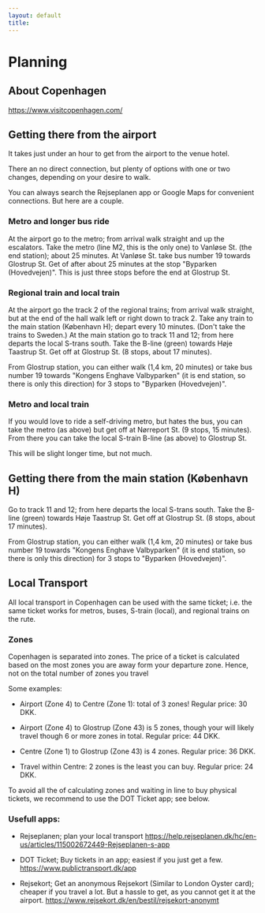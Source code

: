 ```yaml
---
layout: default
title: 
---
```



# Planning

## About Copenhagen

https://www.visitcopenhagen.com/

## Getting there from the airport
It takes just under an hour to get from the airport to the venue hotel.

There an no direct connection, but plenty of options with one or two changes, depending on your desire to walk.

You can always search the Rejseplanen app or Google Maps for convenient connections. But here are a couple.

### Metro and longer bus ride
At the airport go to the metro; from arrival walk straight and up the escalators. Take the metro (line M2, this is the only one) to Vanløse St. (the end station); about 25 minutes. At Vanløse St. take bus number 19 towards Glostrup St. Get of after about 25 minutes at the stop "Byparken (Hovedvejen)". This is just three stops before the end at Glostrup St.

### Regional train and local train
At the airport go the track 2 of the regional trains; from arrival walk straight, but at the end of the hall walk left or right down to track 2. Take any train to the main station (København H); depart every 10 minutes. (Don't take the trains to Sweden.) At the main station go to track 11 and 12; from here departs the local S-trans south. Take the B-line (green) towards Høje Taastrup St. Get off at Glostrup St. (8 stops, about 17 minutes).

From Glostrup station, you can either walk (1,4 km, 20 minutes) or take bus number 19 towards "Kongens Enghave Valbyparken" (it is end station, so there is only this direction) for 3 stops to "Byparken (Hovedvejen)".

### Metro and local train
If you would love to ride a self-driving metro, but hates the bus, you can take the metro (as above) but get off at Nørreport St. (9 stops, 15 minutes). From there you can take the local S-train B-line (as above) to Glostrup St.

This will be slight longer time, but not much.


## Getting there from the main station (København H)
Go to track 11 and 12; from here departs the local S-trans south. Take the B-line (green) towards Høje Taastrup St. Get off at Glostrup St. (8 stops, about 17 minutes).

From Glostrup station, you can either walk (1,4 km, 20 minutes) or take bus number 19 towards "Kongens Enghave Valbyparken" (it is end station, so there is only this direction) for 3 stops to "Byparken (Hovedvejen)".


## Local Transport
All local transport in Copenhagen can be used with the same ticket; i.e. the same ticket works for metros, buses, S-train (local), and regional trains on the rute. 

### Zones
Copenhagen is separated into zones. The price of a ticket is calculated based on the most zones you are away form your departure zone. Hence, not on the total number of zones you travel

Some examples:

  * Airport (Zone 4) to Centre (Zone 1): total of 3 zones! Regular price: 30 DKK.
  * Airport (Zone 4) to Glostrup (Zone 43) is 5 zones, though your will likely travel though 6 or more zones in total. Regular price: 44 DKK.
  * Centre (Zone 1) to Glostrup (Zone 43) is 4 zones. Regular price: 36 DKK.

  * Travel within Centre: 2 zones is the least you can buy. Regular price: 24 DKK.

To avoid all the of calculating zones and waiting in line to buy physical tickets, we recommend to use the DOT Ticket app; see below.

### Usefull apps:

* Rejseplanen; plan your local transport
https://help.rejseplanen.dk/hc/en-us/articles/115002672449-Rejseplanen-s-app

* DOT Ticket; Buy tickets in an app; easiest if you just get a few.
https://www.publictransport.dk/app

* Rejsekort; Get an anonymous Rejsekort (Similar to London Oyster card); cheaper if you travel a lot. But a hassle to get, as you cannot get it at the airport.
https://www.rejsekort.dk/en/bestil/rejsekort-anonymt
